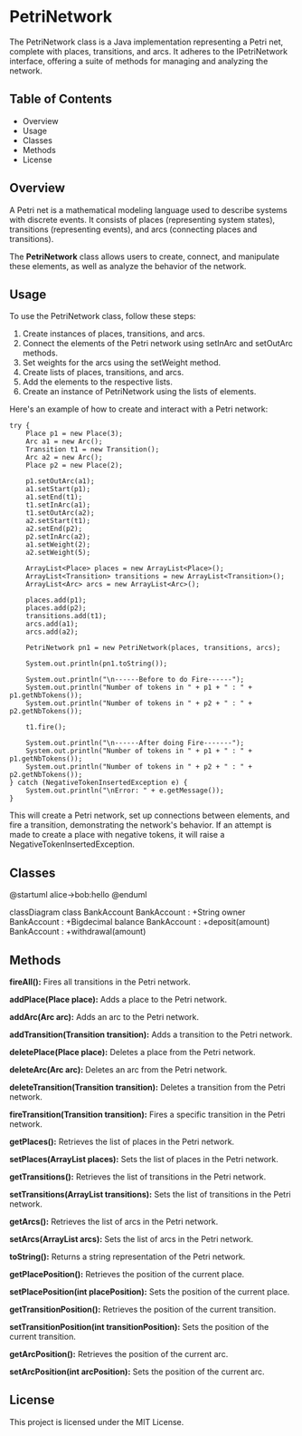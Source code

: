 # PetriNetwork

The PetriNetwork class is a Java implementation representing a Petri net, complete with places, transitions, and arcs. It adheres to the IPetriNetwork interface, offering a suite of methods for managing and analyzing the network.

## Table of Contents
- Overview
- Usage
- Classes
- Methods
- License

## Overview
A Petri net is a mathematical modeling language used to describe systems with discrete events. It consists of places (representing system states), transitions (representing events), and arcs (connecting places and transitions).

The **PetriNetwork** class allows users to create, connect, and manipulate these elements, as well as analyze the behavior of the network.

## Usage
To use the PetriNetwork class, follow these steps:

1) Create instances of places, transitions, and arcs.
2) Connect the elements of the Petri network using setInArc and setOutArc methods.
3) Set weights for the arcs using the setWeight method.
4) Create lists of places, transitions, and arcs.
5) Add the elements to the respective lists.
6) Create an instance of PetriNetwork using the lists of elements.

Here's an example of how to create and interact with a Petri network:

    try {
        Place p1 = new Place(3);
        Arc a1 = new Arc();
        Transition t1 = new Transition();
        Arc a2 = new Arc();
        Place p2 = new Place(2);

        p1.setOutArc(a1);
        a1.setStart(p1);
        a1.setEnd(t1);
        t1.setInArc(a1);
        t1.setOutArc(a2);
        a2.setStart(t1);
        a2.setEnd(p2);
        p2.setInArc(a2);
        a1.setWeight(2);
        a2.setWeight(5);

        ArrayList<Place> places = new ArrayList<Place>();
        ArrayList<Transition> transitions = new ArrayList<Transition>();
        ArrayList<Arc> arcs = new ArrayList<Arc>();

        places.add(p1);
        places.add(p2);
        transitions.add(t1);
        arcs.add(a1);
        arcs.add(a2);

        PetriNetwork pn1 = new PetriNetwork(places, transitions, arcs);

        System.out.println(pn1.toString());

        System.out.println("\n------Before to do Fire------");
        System.out.println("Number of tokens in " + p1 + " : " + p1.getNbTokens());
        System.out.println("Number of tokens in " + p2 + " : " + p2.getNbTokens());

        t1.fire();

        System.out.println("\n------After doing Fire-------");
        System.out.println("Number of tokens in " + p1 + " : " + p1.getNbTokens());
        System.out.println("Number of tokens in " + p2 + " : " + p2.getNbTokens());
    } catch (NegativeTokenInsertedException e) {
        System.out.println("\nError: " + e.getMessage());
    }

This will create a Petri network, set up connections between elements, and fire a transition, demonstrating the network's behavior. If an attempt is made to create a place with negative tokens, it will raise a NegativeTokenInsertedException.

## Classes

@startuml
alice->bob:hello
@enduml

classDiagram
    class BankAccount
    BankAccount : +String owner
    BankAccount : +Bigdecimal balance
    BankAccount : +deposit(amount)
    BankAccount : +withdrawal(amount)

## Methods
**fireAll():** Fires all transitions in the Petri network.

**addPlace(Place place):** Adds a place to the Petri network.

**addArc(Arc arc):** Adds an arc to the Petri network.

**addTransition(Transition transition):** Adds a transition to the Petri network.

**deletePlace(Place place):** Deletes a place from the Petri network.

**deleteArc(Arc arc):** Deletes an arc from the Petri network.

**deleteTransition(Transition transition):** Deletes a transition from the Petri network.

**fireTransition(Transition transition):** Fires a specific transition in the Petri network.

**getPlaces():** Retrieves the list of places in the Petri network.

**setPlaces(ArrayList<Place> places):** Sets the list of places in the Petri network.

**getTransitions():** Retrieves the list of transitions in the Petri network.

**setTransitions(ArrayList<Transition> transitions):** Sets the list of transitions in the Petri network.

**getArcs():** Retrieves the list of arcs in the Petri network.

**setArcs(ArrayList<Arc> arcs):** Sets the list of arcs in the Petri network.

**toString():** Returns a string representation of the Petri network.

**getPlacePosition():** Retrieves the position of the current place.

**setPlacePosition(int placePosition):** Sets the position of the current place.

**getTransitionPosition():** Retrieves the position of the current transition.

**setTransitionPosition(int transitionPosition):** Sets the position of the current transition.

**getArcPosition():** Retrieves the position of the current arc.

**setArcPosition(int arcPosition):** Sets the position of the current arc.

## License

This project is licensed under the MIT License.